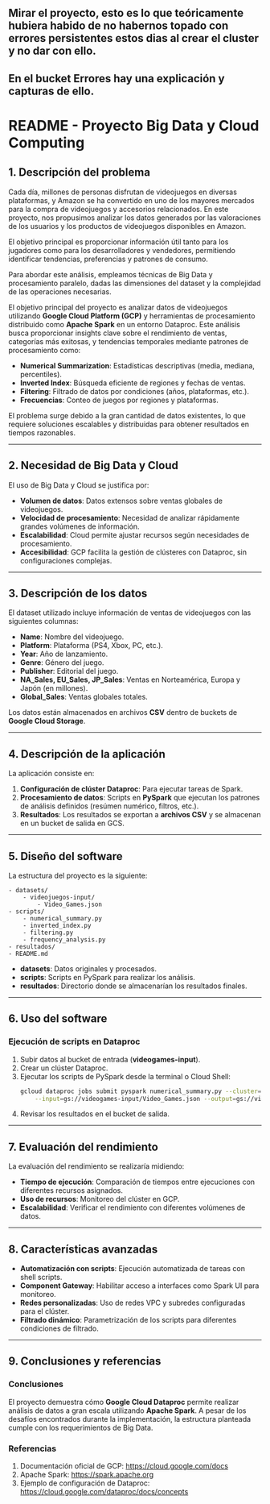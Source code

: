 
## Mirar el proyecto, esto es lo que teóricamente hubiera habido de no habernos topado con errores persistentes estos dias al crear el cluster y no dar con ello.
## En el bucket Errores hay una explicación y capturas de ello.

# README - Proyecto Big Data y Cloud Computing

## 1. Descripción del problema

Cada día, millones de personas disfrutan de videojuegos en diversas plataformas, y Amazon se ha convertido en uno de los mayores mercados para la compra de videojuegos y accesorios relacionados. En este proyecto, nos propusimos analizar los datos generados por las valoraciones de los usuarios y los productos de videojuegos disponibles en Amazon.

El objetivo principal es proporcionar información útil tanto para los jugadores como para los desarrolladores y vendedores, permitiendo identificar tendencias, preferencias y patrones de consumo.

Para abordar este análisis, empleamos técnicas de Big Data y procesamiento paralelo, dadas las dimensiones del dataset y la complejidad de las operaciones necesarias.

El objetivo principal del proyecto es analizar datos de videojuegos utilizando **Google Cloud Platform (GCP)** y herramientas de procesamiento distribuido como **Apache Spark** en un entorno Dataproc. Este análisis busca proporcionar insights clave sobre el rendimiento de ventas, categorías más exitosas, y tendencias temporales mediante patrones de procesamiento como:
- **Numerical Summarization**: Estadísticas descriptivas (media, mediana, percentiles).
- **Inverted Index**: Búsqueda eficiente de regiones y fechas de ventas.
- **Filtering**: Filtrado de datos por condiciones (años, plataformas, etc.).
- **Frecuencias**: Conteo de juegos por regiones y plataformas.

El problema surge debido a la gran cantidad de datos existentes, lo que requiere soluciones escalables y distribuidas para obtener resultados en tiempos razonables.

---

## 2. Necesidad de Big Data y Cloud
El uso de Big Data y Cloud se justifica por:
- **Volumen de datos**: Datos extensos sobre ventas globales de videojuegos.
- **Velocidad de procesamiento**: Necesidad de analizar rápidamente grandes volúmenes de información.
- **Escalabilidad**: Cloud permite ajustar recursos según necesidades de procesamiento.
- **Accesibilidad**: GCP facilita la gestión de clústeres con Dataproc, sin configuraciones complejas.

---

## 3. Descripción de los datos
El dataset utilizado incluye información de ventas de videojuegos con las siguientes columnas:
- **Name**: Nombre del videojuego.
- **Platform**: Plataforma (PS4, Xbox, PC, etc.).
- **Year**: Año de lanzamiento.
- **Genre**: Género del juego.
- **Publisher**: Editorial del juego.
- **NA_Sales, EU_Sales, JP_Sales**: Ventas en Norteamérica, Europa y Japón (en millones).
- **Global_Sales**: Ventas globales totales.

Los datos están almacenados en archivos **CSV** dentro de buckets de **Google Cloud Storage**.

---

## 4. Descripción de la aplicación
La aplicación consiste en:
1. **Configuración de clúster Dataproc**: Para ejecutar tareas de Spark.
2. **Procesamiento de datos**: Scripts en **PySpark** que ejecutan los patrones de análisis definidos (resúmen numérico, filtros, etc.).
3. **Resultados**: Los resultados se exportan a **archivos CSV** y se almacenan en un bucket de salida en GCS.

---

## 5. Diseño del software
La estructura del proyecto es la siguiente:

```plaintext
- datasets/
    - videojuegos-input/
        - Video_Games.json
- scripts/
    - numerical_summary.py
    - inverted_index.py
    - filtering.py
    - frequency_analysis.py
- resultados/
- README.md
```

- **datasets**: Datos originales y procesados.
- **scripts**: Scripts en PySpark para realizar los análisis.
- **resultados**: Directorio donde se almacenarían los resultados finales.

---

## 6. Uso del software
### Ejecución de scripts en Dataproc
1. Subir datos al bucket de entrada (**videogames-input**).
2. Crear un clúster Dataproc.
3. Ejecutar los scripts de PySpark desde la terminal o Cloud Shell:
   ```bash
   gcloud dataproc jobs submit pyspark numerical_summary.py --cluster=[nombre-cluster] --region=[region] -- \
       --input=gs://videogames-input/Video_Games.json --output=gs://videogames-output/results.csv
   ```
4. Revisar los resultados en el bucket de salida.

---

## 7. Evaluación del rendimiento
La evaluación del rendimiento se realizaría midiendo:
- **Tiempo de ejecución**: Comparación de tiempos entre ejecuciones con diferentes recursos asignados.
- **Uso de recursos**: Monitoreo del clúster en GCP.
- **Escalabilidad**: Verificar el rendimiento con diferentes volúmenes de datos.

---

## 8. Características avanzadas
- **Automatización con scripts**: Ejecución automatizada de tareas con shell scripts.
- **Component Gateway**: Habilitar acceso a interfaces como Spark UI para monitoreo.
- **Redes personalizadas**: Uso de redes VPC y subredes configuradas para el clúster.
- **Filtrado dinámico**: Parametrización de los scripts para diferentes condiciones de filtrado.

---

## 9. Conclusiones y referencias
### Conclusiones
El proyecto demuestra cómo **Google Cloud Dataproc** permite realizar análisis de datos a gran escala utilizando **Apache Spark**. A pesar de los desafíos encontrados durante la implementación, la estructura planteada cumple con los requerimientos de Big Data.

### Referencias
1. Documentación oficial de GCP: https://cloud.google.com/docs
2. Apache Spark: https://spark.apache.org
3. Ejemplo de configuración de Dataproc: https://cloud.google.com/dataproc/docs/concepts


